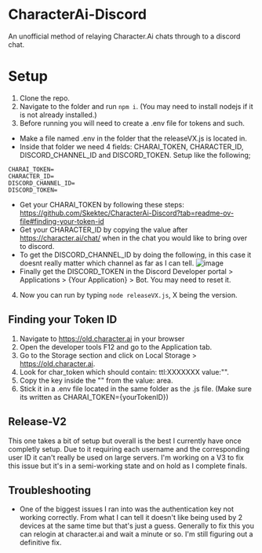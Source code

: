 # CharacterAi-Discord
An unofficial method of relaying Character.Ai chats through to a discord chat. 

# Setup

1. Clone the repo.
2. Navigate to the folder and run ```npm i```. (You may need to install nodejs if it is not already installed.)
3. Before running you will need to create a .env file for tokens and such.
 - Make a file named .env in the folder that the releaseVX.js is located in.
 - Inside that folder we need 4 fields: CHARAI_TOKEN, CHARACTER_ID, DISCORD_CHANNEL_ID and DISCORD_TOKEN. Setup like the following;
```
CHARAI_TOKEN=
CHARACTER_ID=
DISCORD_CHANNEL_ID=
DISCORD_TOKEN=
````
 - Get your CHARAI_TOKEN by following these steps: https://github.com/Skektec/CharacterAi-Discord?tab=readme-ov-file#finding-your-token-id
 - Get your CHARACTER_ID by copying the value after https://character.ai/chat/ when in the chat you would like to bring over to discord.
 - To get the DISCORD_CHANNEL_ID by doing the following, in this case it doesnt really matter which channel as far as I can tell.
 ![image](https://github.com/user-attachments/assets/5a4eb1fd-f070-4616-a7e2-5e9dba807373)
 - Finally get the DISCORD_TOKEN in the Discord Developer portal > Applications > {Your Application} > Bot. You may need to reset it.
4. Now you can run by typing ``` node releaseVX.js ```, X being the version.


## Finding your Token ID

1. Navigate to https://old.character.ai in your browser
2. Open the developer tools F12 and go to the Application tab.
3. Go to the Storage section and click on Local Storage > https://old.character.ai.
4. Look for char_token which should contain: ttl:XXXXXXX value:"".
5. Copy the key inside the "" from the value: area.
6. Stick it in a .env file located in the same folder as the .js file. (Make sure its written as CHARAI_TOKEN={yourTokenID})

## Release-V2

This one takes a bit of setup but overall is the best I currently have once completly setup. Due to it requiring each username and the corresponding user ID it can't really be used on large servers.
I'm working on a V3 to fix this issue but it's in a semi-working state and on hold as I complete finals.

## Troubleshooting

- One of the biggest issues I ran into was the authentication key not working correctly. From what I can tell it doesn't like being used by 2 devices at the same time but that's just a guess.
  Generally to fix this you can relogin at character.ai and wait a minute or so. I'm still figuring out a definitive fix.
